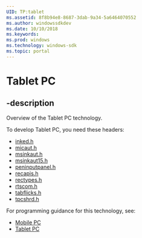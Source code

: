 ```yaml
---
UID: TP:tablet
ms.assetid: 8f8b94e8-8687-3dab-9a34-5a6464070552
ms.author: windowssdkdev
ms.date: 10/10/2018
ms.keywords: 
ms.prod: windows
ms.technology: windows-sdk
ms.topic: portal
---
```


# Tablet PC

## -description

Overview of the Tablet PC technology.

To develop Tablet PC, you need these headers:

 * [inked.h](../inked/index.md)
 * [micaut.h](../micaut/index.md)
 * [msinkaut.h](../msinkaut/index.md)
 * [msinkaut15.h](../msinkaut15/index.md)
 * [peninputpanel.h](../peninputpanel/index.md)
 * [recapis.h](../recapis/index.md)
 * [rectypes.h](../rectypes/index.md)
 * [rtscom.h](../rtscom/index.md)
 * [tabflicks.h](../tabflicks/index.md)
 * [tpcshrd.h](../tpcshrd/index.md)

For programming guidance for this technology, see:
* [Mobile PC](https://msdn.microsoft.com/en-us/library/dd302492(v=vs.85).aspx)
* [Tablet PC](/windows/desktop/tablet)

